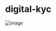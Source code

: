 # digital-kyc

![image](https://user-images.githubusercontent.com/87201999/203700346-6fe18da7-b0f8-4f38-b8ce-c719dd78a555.png)

